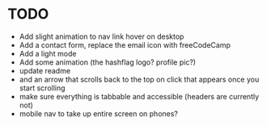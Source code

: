 # TODO

- Add slight animation to nav link hover on desktop
- Add a contact form, replace the email icon with freeCodeCamp
- Add a light mode
- Add some animation (the hashflag logo? profile pic?)
- update readme
- and an arrow that scrolls back to the top on click that appears once you start scrolling
- make sure everything is tabbable and accessible (headers are currently not)
- mobile nav to take up entire screen on phones?